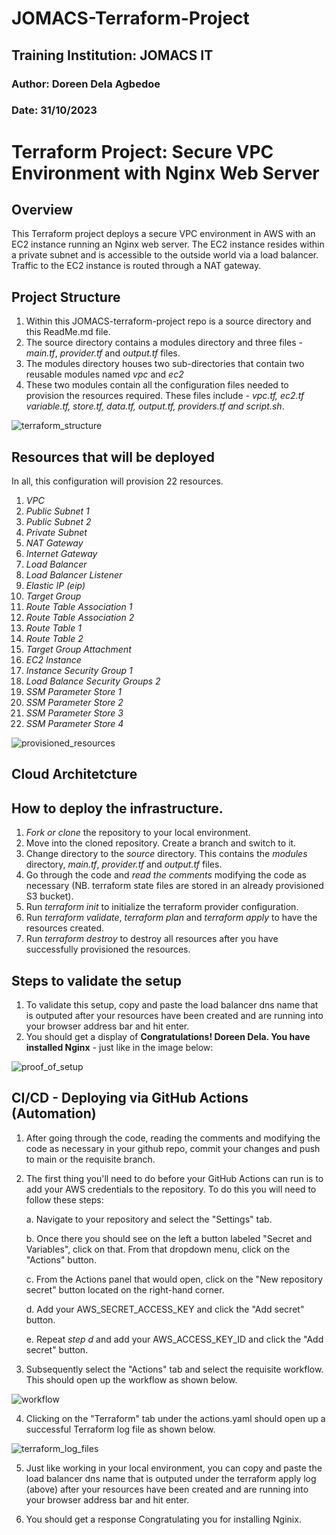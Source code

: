 # JOMACS-Terraform-Project
## Training Institution: JOMACS IT
### Author: Doreen Dela Agbedoe
### Date: 31/10/2023

# Terraform Project: Secure VPC Environment with Nginx Web Server

## Overview
This Terraform project deploys a secure VPC environment in AWS with an EC2 instance running an Nginx web server. The EC2 instance resides within a private subnet and is accessible to the outside world via a load balancer. Traffic to the EC2 instance is routed through a NAT gateway.

## Project Structure
1. Within this JOMACS-terraform-project repo is a source directory and this ReadMe.md file.
2. The source directory contains a modules directory and three files - *main.tf*, *provider.tf* and *output.tf* files.
3. The modules directory houses two sub-directories that contain two reusable modules named *vpc* and *ec2*
4. These two modules contain all the configuration files needed to provision the resources required. These files include - *vpc.tf, ec2.tf variable.tf, store.tf, data.tf, output.tf, providers.tf and script.sh*.
    
![terraform_structure](https://github.com/DelaDoreen/JOMACS-Terraform-Project/assets/142509085/5bd11177-2881-4c71-9995-000e4403a30b)



## Resources that will be deployed
In all, this configuration will provision 22 resources.
1. *VPC*
2. *Public Subnet 1*
3. *Public Subnet 2*
4. *Private Subnet*
5. *NAT Gateway*
6. *Internet Gateway*
7. *Load Balancer*
8. *Load Balancer Listener*
9. *Elastic IP (eip)*
10. *Target Group*
11. *Route Table Association 1*
12. *Route Table Association 2*
13. *Route Table 1*
14. *Route Table 2*
15. *Target Group Attachment*
16. *EC2 Instance*
17. *Instance Security Group 1*
18. *Load Balance Security Groups 2*
19. *SSM Parameter Store 1*
20. *SSM Parameter Store 2*
21. *SSM Parameter Store 3*
22. *SSM Parameter Store 4*

![provisioned_resources](https://github.com/DelaDoreen/JOMACS-Terraform-Project/assets/142509085/b99180aa-e894-4b6c-b291-48292b3a81c8)

## Cloud Architetcture



## How to deploy the infrastructure.
1. *Fork or clone* the repository to your local environment.
2. Move into the cloned repository. Create a branch and switch to it.
3. Change directory to the *source* directory. This contains the *modules* directory, *main.tf*, *provider.tf* and *output.tf* files.
4. Go through the code and *read the comments* modifying the code as necessary (NB. terraform state files are stored in an already provisioned S3 bucket).
5. Run *terraform init* to initialize the terraform provider configuration.
6. Run *terraform validate*, *terraform plan* and *terraform apply* to have the resources created.
7. Run *terraform destroy* to destroy all resources after you have successfully provisioned the resources.

## Steps to validate the setup 
1. To validate this setup, copy and paste the load balancer dns name that is outputed after your resources have been created and are running into your browser address bar and hit enter.
2. You should get a display of **Congratulations! Doreen Dela. You have installed Nginx** - just like in the image below:


![proof_of_setup](https://github.com/DelaDoreen/JOMACS-Terraform-Project/assets/142509085/d3a2c135-d975-4874-bc28-02c30d567f09)


## CI/CD - Deploying via GitHub Actions (Automation)
1. After going through the code, reading the comments and modifying the code as necessary in your github repo, commit your changes and push to main or the requisite branch. 
2. The first thing you'll need to do before your GitHub Actions can run is to add your AWS credentials to the repository. To do this you will need to follow these steps:

   a. Navigate to your repository and select the "Settings" tab.

   b. Once there you should see on the left a button labeled "Secret and Variables", click on that. From that dropdown menu, click on the "Actions" button.

   c. From the Actions panel that would open, click on the "New repository secret" button located on the right-hand corner.

   d. Add your AWS_SECRET_ACCESS_KEY and click the "Add secret" button.

   e. Repeat *step d* and add your AWS_ACCESS_KEY_ID and click the "Add secret" button.
   
3. Subsequently select the "Actions" tab and select the requisite workflow. This should open up the workflow as shown below.
   
![workflow](https://github.com/DelaDoreen/JOMACS-Terraform-Project/assets/142509085/f26a4565-2a6b-46b0-9a6a-62fdbf7d11f2)


4. Clicking on the "Terraform" tab under the actions.yaml should open up a successful Terraform log file as shown below.

![terraform_log_files](https://github.com/DelaDoreen/JOMACS-Terraform-Project/assets/142509085/0f1b0db1-0ca8-43b5-a137-8b996ecabeda)


5. Just like working in your local environment, you can copy and paste the load balancer dns name that is outputed under the terraform apply log (above) after your resources have been created and are running into your browser address bar and hit enter.

6. You should get a response Congratulating you for installing Nginix.


